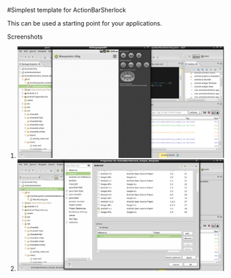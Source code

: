 
#Simplest template for ActionBarSherlock

This can be used a starting point for your applications.

Screenshots 

1. <img src="screens/screen.png" />

2. <img src="screens/screen1.png" />
